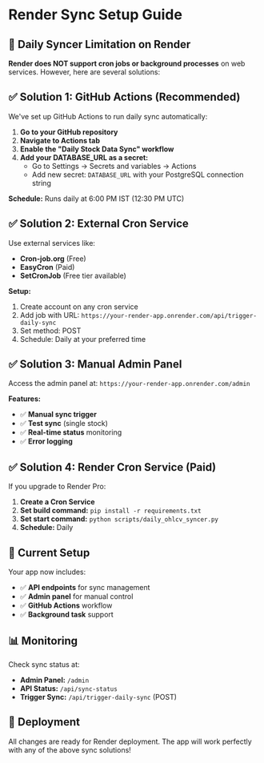 # Render Sync Setup Guide

## 🚫 **Daily Syncer Limitation on Render**

**Render does NOT support cron jobs or background processes** on web services. However, here are several solutions:

## ✅ **Solution 1: GitHub Actions (Recommended)**

We've set up GitHub Actions to run daily sync automatically:

1. **Go to your GitHub repository**
2. **Navigate to Actions tab**
3. **Enable the "Daily Stock Data Sync" workflow**
4. **Add your DATABASE_URL as a secret:**
   - Go to Settings → Secrets and variables → Actions
   - Add new secret: `DATABASE_URL` with your PostgreSQL connection string

**Schedule:** Runs daily at 6:00 PM IST (12:30 PM UTC)

## ✅ **Solution 2: External Cron Service**

Use external services like:
- **Cron-job.org** (Free)
- **EasyCron** (Paid)
- **SetCronJob** (Free tier available)

**Setup:**
1. Create account on any cron service
2. Add job with URL: `https://your-render-app.onrender.com/api/trigger-daily-sync`
3. Set method: POST
4. Schedule: Daily at your preferred time

## ✅ **Solution 3: Manual Admin Panel**

Access the admin panel at: `https://your-render-app.onrender.com/admin`

**Features:**
- ✅ **Manual sync trigger**
- ✅ **Test sync** (single stock)
- ✅ **Real-time status** monitoring
- ✅ **Error logging**

## ✅ **Solution 4: Render Cron Service (Paid)**

If you upgrade to Render Pro:
1. **Create a Cron Service**
2. **Set build command:** `pip install -r requirements.txt`
3. **Set start command:** `python scripts/daily_ohlcv_syncer.py`
4. **Schedule:** Daily

## 🔧 **Current Setup**

Your app now includes:
- ✅ **API endpoints** for sync management
- ✅ **Admin panel** for manual control
- ✅ **GitHub Actions** workflow
- ✅ **Background task** support

## 📊 **Monitoring**

Check sync status at:
- **Admin Panel:** `/admin`
- **API Status:** `/api/sync-status`
- **Trigger Sync:** `/api/trigger-daily-sync` (POST)

## 🚀 **Deployment**

All changes are ready for Render deployment. The app will work perfectly with any of the above sync solutions!

